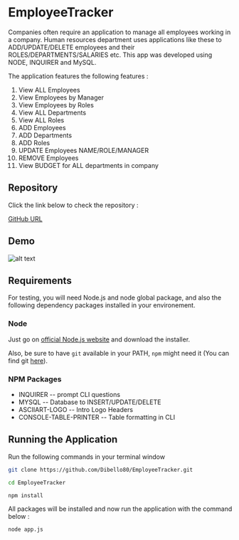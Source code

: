 # EmployeeTracker
Companies often require an application to manage all employees working in a company. Human resources department uses applications like these to ADD/UPDATE/DELETE employees and their ROLES/DEPARTMENTS/SALARIES etc. This app was developed using NODE, INQUIRER and MySQL.

The application features the following features : 

1. View ALL Employees
2. View Employees by Manager
3. View Employees by Roles
4. View ALL Departments
5. View ALL Roles
6. ADD Employees
7. ADD Departments
8. ADD Roles
9. UPDATE Employees NAME/ROLE/MANAGER
10. REMOVE Employees
11. View BUDGET for ALL departments in company

## Repository 

Click the link below to check the repository :

[GitHub URL](https://github.com/Dibello80/EmployeeTracker.git)

## Demo
![alt text]()



## Requirements

For testing, you will need Node.js and node global package, and also the following dependency packages installed in your environement.  

### Node

 Just go on [official Node.js website](https://nodejs.org/) and download the installer.

Also, be sure to have `git` available in your PATH, `npm` might need it (You can find git [here](https://git-scm.com/)).  


### NPM Packages

- INQUIRER -- prompt CLI questions 
- MYSQL -- Database to INSERT/UPDATE/DELETE 
- ASCIIART-LOGO -- Intro Logo Headers
- CONSOLE-TABLE-PRINTER -- Table formatting in CLI


## Running the Application

Run the following commands in your terminal window 

```bash
git clone https://github.com/Dibello80/EmployeeTracker.git

cd EmployeeTracker

npm install
```

All packages will be installed and now run the application with the command below : 

```bash
node app.js
```
